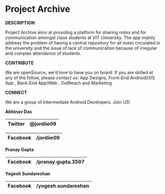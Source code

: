 # Project Archive

**DESCRIPTION**

Project Archive aims at providing a platform for sharing notes and for communication amongst class students at VIT University. The app mainly address the problem of having a central repository for all notes circulated in the university and the issue of lack of communication because of irregular and complex attendance of students.

**CONTRIBUTE**

We are openSource, we'd love to have you on board. If you are skilled at any of the follow, please contact us: App Designs, Front-End Android/iOS App , Back-End App/Web , OutReach and Marketing

**CONNECT**

We are a group of Intermediate Android Developers. Join US! 

**Abhinav Das**

Twitter | @jordiie09
-------- | ---

Facebook |   /jordiie09
-------- | ---


**Pranay Gupta**

Facebook |   /pranay.gupta.3597
-------- | ---

**Yogesh Sundareshan**

Facebook |   /yogesh.sundareshan
-------- | ---
